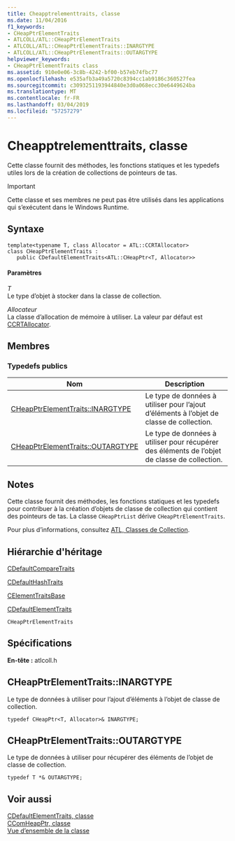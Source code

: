 ```yaml
---
title: Cheapptrelementtraits, classe
ms.date: 11/04/2016
f1_keywords:
- CHeapPtrElementTraits
- ATLCOLL/ATL::CHeapPtrElementTraits
- ATLCOLL/ATL::CHeapPtrElementTraits::INARGTYPE
- ATLCOLL/ATL::CHeapPtrElementTraits::OUTARGTYPE
helpviewer_keywords:
- CHeapPtrElementTraits class
ms.assetid: 910e0e06-3c8b-4242-bf00-b57eb74fbc77
ms.openlocfilehash: e535afb3a49a5720c8394cc1ab9186c360527fea
ms.sourcegitcommit: c3093251193944840e3d0a068ecc30e6449624ba
ms.translationtype: MT
ms.contentlocale: fr-FR
ms.lasthandoff: 03/04/2019
ms.locfileid: "57257279"
---
```

# <a name="cheapptrelementtraits-class"></a>Cheapptrelementtraits, classe

Cette classe fournit des méthodes, les fonctions statiques et les typedefs utiles lors de la création de collections de pointeurs de tas.

> [!IMPORTANT]
>  Cette classe et ses membres ne peut pas être utilisés dans les applications qui s’exécutent dans le Windows Runtime.

## <a name="syntax"></a>Syntaxe

```
template<typename T, class Allocator = ATL::CCRTAllocator>
class CHeapPtrElementTraits :
   public CDefaultElementTraits<ATL::CHeapPtr<T, Allocator>>
```

#### <a name="parameters"></a>Paramètres

*T*<br/>
Le type d’objet à stocker dans la classe de collection.

*Allocateur*<br/>
La classe d’allocation de mémoire à utiliser. La valeur par défaut est [CCRTAllocator](../../atl/reference/ccrtallocator-class.md).

## <a name="members"></a>Membres

### <a name="public-typedefs"></a>Typedefs publics

|Nom|Description|
|----------|-----------------|
|[CHeapPtrElementTraits::INARGTYPE](#inargtype)|Le type de données à utiliser pour l’ajout d’éléments à l’objet de classe de collection.|
|[CHeapPtrElementTraits::OUTARGTYPE](#outargtype)|Le type de données à utiliser pour récupérer des éléments de l’objet de classe de collection.|

## <a name="remarks"></a>Notes

Cette classe fournit des méthodes, les fonctions statiques et les typedefs pour contribuer à la création d’objets de classe de collection qui contient des pointeurs de tas. La classe `CHeapPtrList` dérive `CHeapPtrElementTraits`.

Pour plus d’informations, consultez [ATL, Classes de Collection](../../atl/atl-collection-classes.md).

## <a name="inheritance-hierarchy"></a>Hiérarchie d'héritage

[CDefaultCompareTraits](../../atl/reference/cdefaultcomparetraits-class.md)

[CDefaultHashTraits](../../atl/reference/cdefaulthashtraits-class.md)

[CElementTraitsBase](../../atl/reference/celementtraitsbase-class.md)

[CDefaultElementTraits](../../atl/reference/cdefaultelementtraits-class.md)

`CHeapPtrElementTraits`

## <a name="requirements"></a>Spécifications

**En-tête :** atlcoll.h

##  <a name="inargtype"></a>  CHeapPtrElementTraits::INARGTYPE

Le type de données à utiliser pour l’ajout d’éléments à l’objet de classe de collection.

```
typedef CHeapPtr<T, Allocator>& INARGTYPE;
```

##  <a name="outargtype"></a>  CHeapPtrElementTraits::OUTARGTYPE

Le type de données à utiliser pour récupérer des éléments de l’objet de classe de collection.

```
typedef T *& OUTARGTYPE;
```

## <a name="see-also"></a>Voir aussi

[CDefaultElementTraits, classe](../../atl/reference/cdefaultelementtraits-class.md)<br/>
[CComHeapPtr, classe](../../atl/reference/ccomheapptr-class.md)<br/>
[Vue d’ensemble de la classe](../../atl/atl-class-overview.md)
